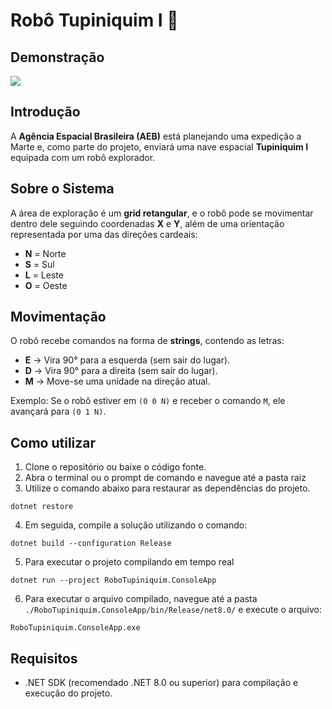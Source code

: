 ﻿# Robô Tupiniquim I 🤖

## Demonstração

![](https://i.imgur.com/4Q74Znu.gif)

## Introdução

A **Agência Espacial Brasileira (AEB)** está planejando uma expedição a Marte e, como parte do projeto, enviará uma nave espacial **Tupiniquim I** equipada com um robô explorador.

## Sobre o Sistema

A área de exploração é um **grid retangular**, e o robô pode se movimentar dentro dele seguindo coordenadas **X** e **Y**, além de uma orientação representada por uma das direções cardeais:

- **N** = Norte
- **S** = Sul
- **L** = Leste
- **O** = Oeste

## Movimentação

O robô recebe comandos na forma de **strings**, contendo as letras:

- **E** → Vira 90° para a esquerda (sem sair do lugar).
- **D** → Vira 90° para a direita (sem sair do lugar).
- **M** → Move-se uma unidade na direção atual.

Exemplo: Se o robô estiver em `(0 0 N)` e receber o comando `M`, ele avançará para `(0 1 N)`.

## Como utilizar

1. Clone o repositório ou baixe o código fonte.
2. Abra o terminal ou o prompt de comando e navegue até a pasta raiz
3. Utilize o comando abaixo para restaurar as dependências do projeto.

```
dotnet restore
```

4. Em seguida, compile a solução utilizando o comando:
   
```
dotnet build --configuration Release
```

5. Para executar o projeto compilando em tempo real
   
```
dotnet run --project RoboTupiniquim.ConsoleApp
```

6. Para executar o arquivo compilado, navegue até a pasta `./RoboTupiniquim.ConsoleApp/bin/Release/net8.0/` e execute o arquivo:
   
```
RoboTupiniquim.ConsoleApp.exe
```

## Requisitos

- .NET SDK (recomendado .NET 8.0 ou superior) para compilação e execução do projeto.
